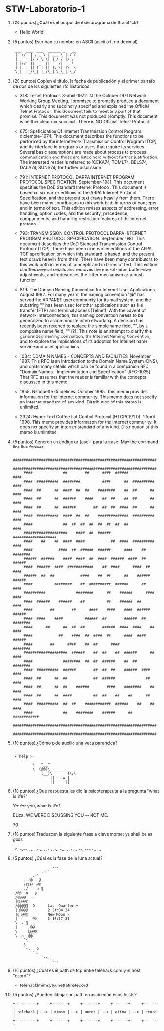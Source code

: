 # STW-Laboratorio-1

1. (20 puntos) ¿Cuál es el output de éste programa de Brainf*ck?
    - Hello World!


2. (5 puntos) Escriban su nombre en ASCII (ascii art, no decimal)

        ___  ___  ___  ______ _   __ 
        |  \/  | / _ \ | ___ \ | / / 
        | .  . |/ /_\ \| |_/ / |/ /  
        | |\/| ||  _  ||    /|    \  
        | |  | || | | || |\ \| |\  \ 
        \_|  |_/\_| |_/\_| \_\_| \_/ 
                             
3. (20 puntos) Copien el titulo, la fecha de publicación y el primer parrafo de dos de los siguientes rfc históricos: 
    - 318: Telnet Protocol. 3-abril-1972. At the October 1971 Network Working Group Meeting, I promised to
   promptly produce a document which clearly and succinctly specified
   and explained the Official Telnet Protocol.  This document fails to
   meet any part of that promise.  This document was not produced
   promptly.  This document is neither clear nor succinct.  There is NO
   Official Telnet Protocol.

    - 675: Speficication Of Internet Transmission Control Program. diciembre-1974. This document describes the functions to be performed by the
   internetwork Transmission Control Program [TCP] and its interface to
   programs or users that require its services. Several basic
   assumptions are made about process to process communication and these
   are listed here without further justification. The interested reader
   is referred to [CEKA74, TOML74, BELS74, DALA74, SUNS74] for further
   discussion.


   - 791: INTERNET PROTOCOL DARPA INTERNET PROGRAM PROTOCOL SPECIFICATION. September-1981. This document specifies the DoD Standard Internet Protocol.  This document is based on six earlier editions of the ARPA Internet Protocol Specification, and the present text draws heavily from them.  There have been many contributors to this work both in terms of concepts and in terms of text.  This edition revises aspects of addressing, error handling, option codes, and the security, precedence, compartments, and handling restriction features of the internet protocol.

    - 793: TRANSMISSION CONTROL PROTOCOL DARPA INTERNET PROGRAM PROTOCOL SPECIFICATION. September 1981. This document describes the DoD Standard Transmission Control Protocol (TCP).  There have been nine earlier editions of the ARPA TCP specification on which this standard is based, and the present text draws heavily from them.  There have been many contributors to this work both in terms of concepts and in terms of text.  This edition clarifies several details and removes the end-of-letter buffer-size adjustments, and redescribes the letter mechanism as a push function.

    - 819: The Domain Naming Convention for Internet User Applications.                                                              August 1982. For many years, the naming convention "<user>@<host>" has served the
   ARPANET user community for its mail system, and the substring
   "<host>" has been used for other applications such as file transfer
   (FTP) and terminal access (Telnet).  With the advent of network
   interconnection, this naming convention needs to be generalized to
   accommodate internetworking.  A decision has recently been reached to
   replace the simple name field, "<host>", by a composite name field,
   "<domain>" [2].  This note is an attempt to clarify this generalized
   naming convention, the Internet Naming Convention, and to explore the
   implications of its adoption for Internet name service and user
   applications.

   - 1034: DOMAIN NAMES - CONCEPTS AND FACILITIES. November 1987. This RFC is an introduction to the Domain Name System (DNS), and omits many details which can be found in a companion RFC, "Domain Names - Implementation and Specification" [RFC-1035].  That RFC assumes that the reader is familiar with the concepts discussed in this memo.

   - 1855: Netiquette Guidelines. October 1995. This memo provides information for the Internet community.  This memo does not specify an Internet standard of any kind.  Distribution of this memo is unlimited.

   - 2324: Hyper Text Coffee Pot Control Protocol (HTCPCP/1.0). 1 April 1998. This memo provides information for the Internet community.  It does not specify an Internet standard of any kind.  Distribution of this memo is unlimited.
                        

4. (5 puntos) Generen un código qr (ascii) para la frase: May the command line live forever




            ##################################################################
            ##################################################################
            ####              ##        ##      ####  ######              ####
            ####  ##########  ########          ####      ##  ##########  ####
            ####  ##      ##  ####  ##  ##    ########    ##  ##      ##  ####
            ####  ##      ##  ######    ####    ##  ##    ##  ##      ##  ####
            ####  ##      ##  ######        ##  ##  ##  ####  ##      ##  ####
            ####  ##########  ####  ##  ##    ##############  ##########  ####
            ####              ##  ##  ##  ##  ##  ##  ##  ##              ####
            ####################    ####  ##  ######      ####################
            ####    ##    ##  ####  ####            ##  ####  ##########  ####
            ####            ####  ##  ######  ######      ####    ##  ########
            ######  ######    ####  ####  ##  ####  ######  ####  ##    ######
            ####  ######  ####  ############    ##  ####      ####  ##    ####
            ######  ##  ##            ####    ##  ##      ##    ######  ######
            ####          ########    ##  ##########  ######      ##      ####
            ##########              ########      ##    ######      ####  ####
            ####  ######    ######    ##          ##    ######  ##        ####
            ####        ##        ##      ####    ####    ####  ######  ######
            ####  ####    ####          ######  ##        ######  ##  ########
            ####      ##      ##  ##  ##        ######  ####  ####    ##  ####
            ####            ##    ####  ##  ####  ##      ####  ####    ######
            ####        ##      ####    ##  ##      ####              ########
            ####################  ######    ##  ##    ##  ######      ##  ####
            ####              ########  ##  ##  ######    ##  ##      ########
            ####  ##########  ######        ##  ##  ##    ######  ####    ####
            ####  ##      ##  ##            ##  ######              ##    ####
            ####  ##      ##  ##    ######        ####    ########    ##  ####
            ####  ##      ##  ####          ##  ##    ##    ##      ##    ####
            ####  ##########  ##  ##    ############  ######    ##    ##  ####
            ####              ##    ########    ######      ##    ############
            ##################################################################
            ##################################################################


5. (10 puntos) ¿Cómo pide auxilio una vaca paranoica? 

        ______ 
        < help >
        ------ 
                \   ^__^
                \  (@@)\_______
                    (__)\       )\/\
                        ||----w |
                        ||     ||

6. (10 puntos) ¿Que respuesta les dio la psicoterapeuta a la pregunta "what is life?"
    
    Yo: for you, what is life?
    
    ELiza: WE WERE DISCUSSING YOU -- NOT ME.

    70

7. (10 puntos) Traduzcan la siguiente frase a clave morse: ye shall be as gods

    - -.-- .  ... .- .... .-.. .-..  -... .  .- ...  --. --- -.. ...

8. (5 puntos) ¿Cúal es la fase de la luna actual?

                        .---
                    .--' 
                .-'   
            .-'@   @
            /@@@  @@
            ./    o @
        /@@  o   @
        /@@@@   . 
        |@@@@@    
        /@@@@@  O      Last Quarter + 
        | @@@@         2 23:04:24
        |@ @@@         New Moon -     
        |       @@     3 19:37:38
        \  . @    
        |      @@ 
        \     @@@@
        \  o  @@  
            `\     . 
            \       
            `-.   o 
                `-.   
                    `--. 
                        `---

9. (10 puntos) ¿Cuál es el path de tcp entre telehack.com y el host "ecord"?
    - telehack!mimsy!uunet!atina!ecord
    

10. (5 puntos) ¿Pueden dibujar un path en ascii entre esos hosts?

        +----------+     +-------+     +-------+     +-------+     +-------+
        | telehack | --> | mimsy | --> | uunet | --> | atina | --> | ecord |
        +----------+     +-------+     +-------+     +-------+     +-------+
